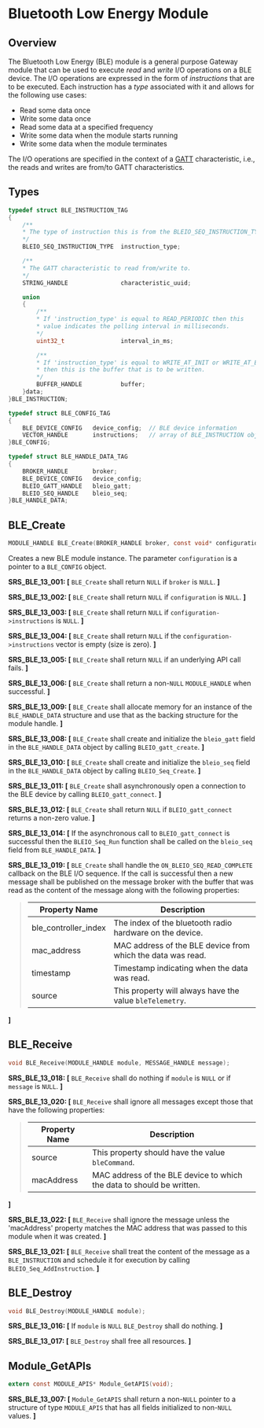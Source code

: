# Bluetooth Low Energy Module

## Overview

The Bluetooth Low Energy (BLE) module is a general purpose Gateway module that can be used to execute *read* and *write* I/O operations on a BLE device. The I/O operations are expressed in the form of *instructions* that are to be executed. Each instruction has a *type* associated with it and allows for the following use cases:

  - Read some data once
  - Write some data once
  - Read some data at a specified frequency
  - Write some data when the module starts running
  - Write some data when the module terminates

The I/O operations are specified in the context of a [GATT](https://learn.adafruit.com/introduction-to-bluetooth-low-energy/gatt) characteristic, i.e., the reads and writes are from/to GATT characteristics.

## Types

```c
typedef struct BLE_INSTRUCTION_TAG
{
    /**
    * The type of instruction this is from the BLEIO_SEQ_INSTRUCTION_TYPE enum.
    */
    BLEIO_SEQ_INSTRUCTION_TYPE  instruction_type;

    /**
    * The GATT characteristic to read from/write to.
    */
    STRING_HANDLE               characteristic_uuid;

    union
    {
        /**
        * If 'instruction_type' is equal to READ_PERIODIC then this
        * value indicates the polling interval in milliseconds.
        */
        uint32_t                interval_in_ms;

        /**
        * If 'instruction_type' is equal to WRITE_AT_INIT or WRITE_AT_EXIT
        * then this is the buffer that is to be written.
        */
        BUFFER_HANDLE           buffer;
    }data;
}BLE_INSTRUCTION;

typedef struct BLE_CONFIG_TAG
{
    BLE_DEVICE_CONFIG   device_config;  // BLE device information
    VECTOR_HANDLE       instructions;   // array of BLE_INSTRUCTION objects to be executed
}BLE_CONFIG;

typedef struct BLE_HANDLE_DATA_TAG
{
    BROKER_HANDLE       broker;
    BLE_DEVICE_CONFIG   device_config;
    BLEIO_GATT_HANDLE   bleio_gatt;
    BLEIO_SEQ_HANDLE    bleio_seq;
}BLE_HANDLE_DATA;
```

## BLE_Create
```c
MODULE_HANDLE BLE_Create(BROKER_HANDLE broker, const void* configuration);
```

Creates a new BLE module instance. The parameter `configuration` is a pointer to a `BLE_CONFIG` object.

**SRS_BLE_13_001: [** `BLE_Create` shall return `NULL` if `broker` is `NULL`. **]**

**SRS_BLE_13_002: [** `BLE_Create` shall return `NULL` if `configuration` is `NULL`. **]**

**SRS_BLE_13_003: [** `BLE_Create` shall return `NULL` if `configuration->instructions` is `NULL`. **]**

**SRS_BLE_13_004: [** `BLE_Create` shall return `NULL` if the `configuration->instructions` vector is empty (size is zero). **]**

**SRS_BLE_13_005: [** `BLE_Create` shall return `NULL` if an underlying API call fails. **]**

**SRS_BLE_13_006: [** `BLE_Create` shall return a non-`NULL` `MODULE_HANDLE` when successful. **]**

**SRS_BLE_13_009: [** `BLE_Create` shall allocate memory for an instance of the `BLE_HANDLE_DATA` structure and use that as the backing structure for the module handle. **]**

**SRS_BLE_13_008: [** `BLE_Create` shall create and initialize the `bleio_gatt` field in the `BLE_HANDLE_DATA` object by calling `BLEIO_gatt_create`. **]**

**SRS_BLE_13_010: [** `BLE_Create` shall create and initialize the `bleio_seq` field in the `BLE_HANDLE_DATA` object by calling `BLEIO_Seq_Create`. **]**

**SRS_BLE_13_011: [** `BLE_Create` shall asynchronously open a connection to the BLE device by calling `BLEIO_gatt_connect`. **]**

**SRS_BLE_13_012: [** `BLE_Create` shall return `NULL` if `BLEIO_gatt_connect` returns a non-zero value. **]**

**SRS_BLE_13_014: [** If the asynchronous call to `BLEIO_gatt_connect` is successful then the `BLEIO_Seq_Run` function shall be called on the `bleio_seq` field from `BLE_HANDLE_DATA`. **]**

**SRS_BLE_13_019: [** `BLE_Create` shall handle the `ON_BLEIO_SEQ_READ_COMPLETE` callback on the BLE I/O sequence. If the call is successful then a new message shall be published on the message broker with the buffer that was read as the content of the message along with the following properties:

>| Property Name           | Description                                                   |
>|-------------------------|---------------------------------------------------------------|
>| ble_controller_index    | The index of the bluetooth radio hardware on the device.      |
>| mac_address             | MAC address of the BLE device from which the data was read.   |
>| timestamp               | Timestamp indicating when the data was read.                  |
>| source                  | This property will always have the value `bleTelemetry`.      |

**]**

## BLE_Receive
```c
void BLE_Receive(MODULE_HANDLE module, MESSAGE_HANDLE message);
```

**SRS_BLE_13_018: [** `BLE_Receive` shall do nothing if `module` is `NULL` or if `message` is `NULL`. **]**

**SRS_BLE_13_020: [** `BLE_Receive` shall ignore all messages except those that have the following properties:

>| Property Name           | Description                                                             |
>|-------------------------|-------------------------------------------------------------------------|
>| source                  | This property should have the value `bleCommand`.                       |
>| macAddress              | MAC address of the BLE device to which the data to should be written.   |

**]**

**SRS_BLE_13_022: [** `BLE_Receive` shall ignore the message unless the 'macAddress' property matches the MAC address that was passed to this module when it was created. **]**

**SRS_BLE_13_021: [** `BLE_Receive` shall treat the content of the message as a `BLE_INSTRUCTION` and schedule it for execution by calling `BLEIO_Seq_AddInstruction`. **]**

## BLE_Destroy
```c
void BLE_Destroy(MODULE_HANDLE module);
```

**SRS_BLE_13_016: [** If `module` is `NULL` `BLE_Destroy` shall do nothing. **]**

**SRS_BLE_13_017: [** `BLE_Destroy` shall free all resources. **]**

## Module_GetAPIs
```c
extern const MODULE_APIS* Module_GetAPIS(void);
```

**SRS_BLE_13_007: [** `Module_GetAPIS` shall return a non-`NULL` pointer to a structure of type `MODULE_APIS` that has all fields initialized to non-`NULL` values. **]**
